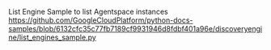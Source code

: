List Engine Sample to list Agentspace instances 
https://github.com/GoogleCloudPlatform/python-docs-samples/blob/6132cfc35c77fb7189cf9931946d8fdbf401a96e/discoveryengine/list_engines_sample.py
